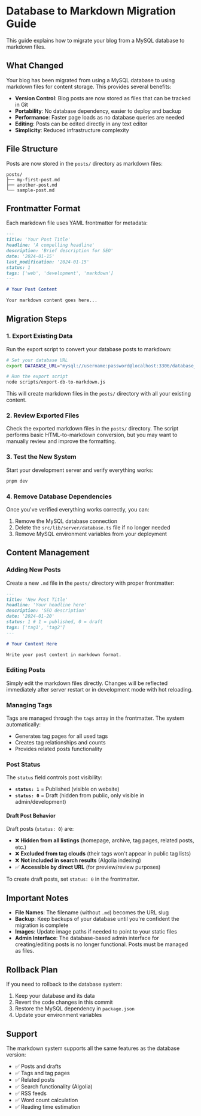 # Database to Markdown Migration Guide

This guide explains how to migrate your blog from a MySQL database to markdown files.

## What Changed

Your blog has been migrated from using a MySQL database to using markdown files for content storage. This provides several benefits:

- **Version Control**: Blog posts are now stored as files that can be tracked in Git
- **Portability**: No database dependency, easier to deploy and backup
- **Performance**: Faster page loads as no database queries are needed
- **Editing**: Posts can be edited directly in any text editor
- **Simplicity**: Reduced infrastructure complexity

## File Structure

Posts are now stored in the `posts/` directory as markdown files:

```
posts/
├── my-first-post.md
├── another-post.md
└── sample-post.md
```

## Frontmatter Format

Each markdown file uses YAML frontmatter for metadata:

```markdown
---
title: 'Your Post Title'
headline: 'A compelling headline'
description: 'Brief description for SEO'
date: '2024-01-15'
last_modification: '2024-01-15'
status: 1
tags: ['web', 'development', 'markdown']
---

# Your Post Content

Your markdown content goes here...
```

## Migration Steps

### 1. Export Existing Data

Run the export script to convert your database posts to markdown:

```bash
# Set your database URL
export DATABASE_URL="mysql://username:password@localhost:3306/database_name"

# Run the export script
node scripts/export-db-to-markdown.js
```

This will create markdown files in the `posts/` directory with all your existing content.

### 2. Review Exported Files

Check the exported markdown files in the `posts/` directory. The script performs basic HTML-to-markdown conversion, but you may want to manually review and improve the formatting.

### 3. Test the New System

Start your development server and verify everything works:

```bash
pnpm dev
```

### 4. Remove Database Dependencies

Once you've verified everything works correctly, you can:

1. Remove the MySQL database connection
2. Delete the `src/lib/server/database.ts` file if no longer needed
3. Remove MySQL environment variables from your deployment

## Content Management

### Adding New Posts

Create a new `.md` file in the `posts/` directory with proper frontmatter:

```markdown
---
title: 'New Post Title'
headline: 'Your headline here'
description: 'SEO description'
date: '2024-01-20'
status: 1 # 1 = published, 0 = draft
tags: ['tag1', 'tag2']
---

# Your Content Here

Write your post content in markdown format.
```

### Editing Posts

Simply edit the markdown files directly. Changes will be reflected immediately after server restart or in development mode with hot reloading.

### Managing Tags

Tags are managed through the `tags` array in the frontmatter. The system automatically:

- Generates tag pages for all used tags
- Creates tag relationships and counts
- Provides related posts functionality

### Post Status

The `status` field controls post visibility:

- **`status: 1`** = Published (visible on website)
- **`status: 0`** = Draft (hidden from public, only visible in admin/development)

#### Draft Post Behavior

Draft posts (`status: 0`) are:

- ❌ **Hidden from all listings** (homepage, archive, tag pages, related posts, etc.)
- ❌ **Excluded from tag clouds** (their tags won't appear in public tag lists)
- ❌ **Not included in search results** (Algolia indexing)
- ✅ **Accessible by direct URL** (for preview/review purposes)

To create draft posts, set `status: 0` in the frontmatter.

## Important Notes

- **File Names**: The filename (without `.md`) becomes the URL slug
- **Backup**: Keep backups of your database until you're confident the migration is complete
- **Images**: Update image paths if needed to point to your static files
- **Admin Interface**: The database-based admin interface for creating/editing posts is no longer functional. Posts must be managed as files.

## Rollback Plan

If you need to rollback to the database system:

1. Keep your database and its data
2. Revert the code changes in this commit
3. Restore the MySQL dependency in `package.json`
4. Update your environment variables

## Support

The markdown system supports all the same features as the database version:

- ✅ Posts and drafts
- ✅ Tags and tag pages
- ✅ Related posts
- ✅ Search functionality (Algolia)
- ✅ RSS feeds
- ✅ Word count calculation
- ✅ Reading time estimation
